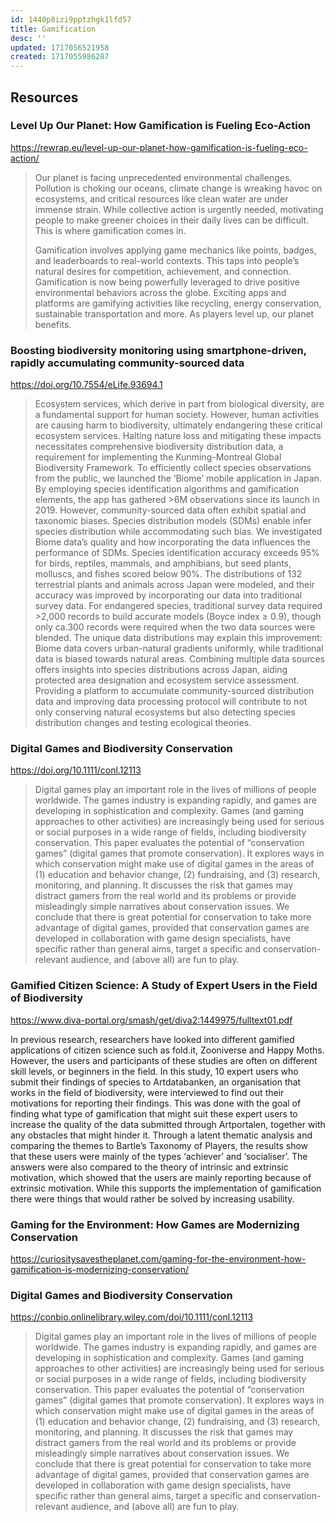 ```yaml
---
id: 1440p8izi9pptzhgk1lfd57
title: Gamification
desc: ''
updated: 1717056521958
created: 1717055986287
---
```

## Resources


### Level Up Our Planet: How Gamification is Fueling Eco-Action
https://rewrap.eu/level-up-our-planet-how-gamification-is-fueling-eco-action/

> Our planet is facing unprecedented environmental challenges. Pollution is choking our oceans, climate change is wreaking havoc on ecosystems, and critical resources like clean water are under immense strain. While collective action is urgently needed, motivating people to make greener choices in their daily lives can be difficult. This is where gamification comes in.
> 
> Gamification involves applying game mechanics like points, badges, and leaderboards to real-world contexts. This taps into people’s natural desires for competition, achievement, and connection. Gamification is now being powerfully leveraged to drive positive environmental behaviors across the globe. Exciting apps and platforms are gamifying activities like recycling, energy conservation, sustainable transportation and more. As players level up, our planet benefits.

### Boosting biodiversity monitoring using smartphone-driven, rapidly accumulating community-sourced data
https://doi.org/10.7554/eLife.93694.1
> Ecosystem services, which derive in part from biological diversity, are a fundamental support for human society. However, human activities are causing harm to biodiversity, ultimately endangering these critical ecosystem services. Halting nature loss and mitigating these impacts necessitates comprehensive biodiversity distribution data, a requirement for implementing the Kunming-Montreal Global Biodiversity Framework. To efficiently collect species observations from the public, we launched the ‘Biome’ mobile application in Japan. By employing species identification algorithms and gamification elements, the app has gathered >6M observations since its launch in 2019. However, community-sourced data often exhibit spatial and taxonomic biases. Species distribution models (SDMs) enable infer species distribution while accommodating such bias. We investigated Biome data’s quality and how incorporating the data influences the performance of SDMs. Species identification accuracy exceeds 95% for birds, reptiles, mammals, and amphibians, but seed plants, molluscs, and fishes scored below 90%. The distributions of 132 terrestrial plants and animals across Japan were modeled, and their accuracy was improved by incorporating our data into traditional survey data. For endangered species, traditional survey data required >2,000 records to build accurate models (Boyce index ≥ 0.9), though only ca.300 records were required when the two data sources were blended. The unique data distributions may explain this improvement: Biome data covers urban-natural gradients uniformly, while traditional data is biased towards natural areas. Combining multiple data sources offers insights into species distributions across Japan, aiding protected area designation and ecosystem service assessment. Providing a platform to accumulate community-sourced distribution data and improving data processing protocol will contribute to not only conserving natural ecosystems but also detecting species distribution changes and testing ecological theories.



### Digital Games and Biodiversity Conservation
https://doi.org/10.1111/conl.12113

> Digital games play an important role in the lives of millions of people worldwide. The games industry is expanding rapidly, and games are developing in sophistication and complexity. Games (and gaming approaches to other activities) are increasingly being used for serious or social purposes in a wide range of fields, including biodiversity conservation. This paper evaluates the potential of “conservation games” (digital games that promote conservation). It explores ways in which conservation might make use of digital games in the areas of (1) education and behavior change, (2) fundraising, and (3) research, monitoring, and planning. It discusses the risk that games may distract gamers from the real world and its problems or provide misleadingly simple narratives about conservation issues. We conclude that there is great potential for conservation to take more advantage of digital games, provided that conservation games are developed in collaboration with game design specialists, have specific rather than general aims, target a specific and conservation-relevant audience, and (above all) are fun to play.

### Gamified Citizen Science: A Study of Expert Users in the Field of Biodiversity
https://www.diva-portal.org/smash/get/diva2:1449975/fulltext01.pdf

In previous research, researchers have looked into different
gamified applications of citizen science such as fold.it,
Zooniverse and Happy Moths. However, the users and
participants of these studies are often on different skill
levels, or beginners in the field. In this study, 10 expert
users who submit their findings of species to
Artdatabanken, an organisation that works in the field of
biodiversity, were interviewed to find out their motivations
for reporting their findings. This was done with the goal of
finding what type of gamification that might suit these
expert users to increase the quality of the data submitted
through Artportalen, together with any obstacles that might
hinder it. Through a latent thematic analysis and comparing
the themes to Bartle’s Taxonomy of Players, the results
show that these users were mainly of the types ‘achiever’
and ‘socialiser’. The answers were also compared to the
theory of intrinsic and extrinsic motivation, which showed
that the users are mainly reporting because of extrinsic
motivation. While this supports the implementation of
gamification there were things that would rather be solved
by increasing usability.

### Gaming for the Environment: How Games are Modernizing Conservation
https://curiositysavestheplanet.com/gaming-for-the-environment-how-gamification-is-modernizing-conservation/


### Digital Games and Biodiversity Conservation
https://conbio.onlinelibrary.wiley.com/doi/10.1111/conl.12113

> Digital games play an important role in the lives of millions of people worldwide. The games industry is expanding rapidly, and games are developing in sophistication and complexity. Games (and gaming approaches to other activities) are increasingly being used for serious or social purposes in a wide range of fields, including biodiversity conservation. This paper evaluates the potential of “conservation games” (digital games that promote conservation). It explores ways in which conservation might make use of digital games in the areas of (1) education and behavior change, (2) fundraising, and (3) research, monitoring, and planning. It discusses the risk that games may distract gamers from the real world and its problems or provide misleadingly simple narratives about conservation issues. We conclude that there is great potential for conservation to take more advantage of digital games, provided that conservation games are developed in collaboration with game design specialists, have specific rather than general aims, target a specific and conservation-relevant audience, and (above all) are fun to play.